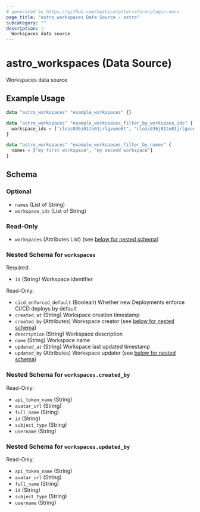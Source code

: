 ```yaml
---
# generated by https://github.com/hashicorp/terraform-plugin-docs
page_title: "astro_workspaces Data Source - astro"
subcategory: ""
description: |-
  Workspaces data source
---
```


# astro_workspaces (Data Source)

Workspaces data source

## Example Usage

```terraform
data "astro_workspaces" "example_workspaces" {}

data "astro_workspaces" "example_workspaces_filter_by_workspace_ids" {
  workspace_ids = ["clozc036j01to01jrlgvueo8t", "clozc036j01to01jrlgvueo81"]
}

data "astro_workspaces" "example_workspaces_filter_by_names" {
  names = ["my first workspace", "my second workspace"]
}
```

<!-- schema generated by tfplugindocs -->
## Schema

### Optional

- `names` (List of String)
- `workspace_ids` (List of String)

### Read-Only

- `workspaces` (Attributes List) (see [below for nested schema](#nestedatt--workspaces))

<a id="nestedatt--workspaces"></a>
### Nested Schema for `workspaces`

Required:

- `id` (String) Workspace identifier

Read-Only:

- `cicd_enforced_default` (Boolean) Whether new Deployments enforce CI/CD deploys by default
- `created_at` (String) Workspace creation timestamp
- `created_by` (Attributes) Workspace creator (see [below for nested schema](#nestedatt--workspaces--created_by))
- `description` (String) Workspace description
- `name` (String) Workspace name
- `updated_at` (String) Workspace last updated timestamp
- `updated_by` (Attributes) Workspace updater (see [below for nested schema](#nestedatt--workspaces--updated_by))

<a id="nestedatt--workspaces--created_by"></a>
### Nested Schema for `workspaces.created_by`

Read-Only:

- `api_token_name` (String)
- `avatar_url` (String)
- `full_name` (String)
- `id` (String)
- `subject_type` (String)
- `username` (String)


<a id="nestedatt--workspaces--updated_by"></a>
### Nested Schema for `workspaces.updated_by`

Read-Only:

- `api_token_name` (String)
- `avatar_url` (String)
- `full_name` (String)
- `id` (String)
- `subject_type` (String)
- `username` (String)
